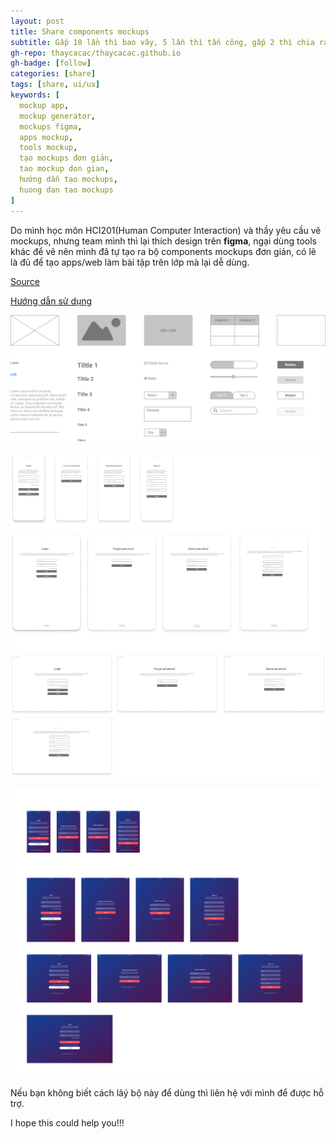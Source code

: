 ```yaml
---
layout: post
title: Share components mockups
subtitle: Gấp 10 lần thì bao vây, 5 lần thì tấn công, gấp 2 thì chia ra mà đánh, bằng địch thì phải đánh khéo,...
gh-repo: thaycacac/thaycacac.github.io
gh-badge: [follow]
categories: [share]
tags: [share, ui/ux]
keywords: [
  mockup app,
  mockup generator,
  mockups figma,
  apps mockup,
  tools mockup,
  tạo mockups đơn giản,
  tao mockup don gian,
  hướng dẫn tạo mockups,
  huong dan tao mockups
]
---
```


Do mình học môn HCI201(Human Computer Interaction) và thầy yêu cầu vẽ mockups, nhưng team mình thì lại thích design trên **figma**, ngại dùng tools khác để vẽ nên mình đã tự tạo ra bộ components mockups đơn giản, có lẽ là đủ để tạo apps/web làm bài tập trên lớp mà lại dễ dùng.

[Source](https://www.figma.com/file/I7KrEL0dABOiIgsB2rYrrY/HCI201?node-id=73%3A5504)

[Hướng dẫn sử dụng](https://www.youtube.com/watch?v=xosUKWyHDEc)

![Share components muckups](/assets/img/mockups/0.png)

![Share components muckups](/assets/img/mockups/1.png)

![Share components muckups](/assets/img/mockups/2.png)

Nếu bạn không biết cách lâý bộ này để dùng thì liên hệ với mình để được hỗ trợ.

I hope this could help you!!!
